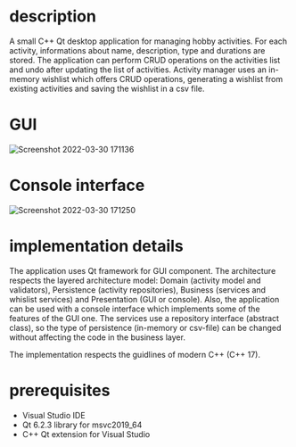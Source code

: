 # description
A small C++ Qt desktop application for managing hobby activities. For each activity, informations about name, description, type and durations are stored. The application
can perform CRUD operations on the activities list and undo after updating the list of activities. Activity manager uses an in-memory wishlist which offers CRUD operations, generating a wishlist from existing activities and saving the wishlist in a csv file.

# GUI
![Screenshot 2022-03-30 171136](https://user-images.githubusercontent.com/93886764/160855273-f60a4691-24b3-4e47-b4c1-21ab874e0d8e.png)

# Console interface
![Screenshot 2022-03-30 171250](https://user-images.githubusercontent.com/93886764/160855525-647428da-5e23-41ad-8136-291068fbd2ea.png)


# implementation details
The application uses Qt framework for GUI component. The architecture respects the layered architecture model: Domain (activity model and validators), Persistence (activity repositories), Business (services and whislist services) and Presentation (GUI or console). Also, the application can be used with a console interface which
implements some of the features of the GUI one. The services use a repository interface (abstract class), so the type of persistence (in-memory or csv-file) can be
changed without affecting the code in the business layer.

The implementation respects the guidlines of modern C++ (C++ 17).

# prerequisites
  - Visual Studio IDE
  - Qt 6.2.3 library for msvc2019_64
  - C++ Qt extension for Visual Studio
